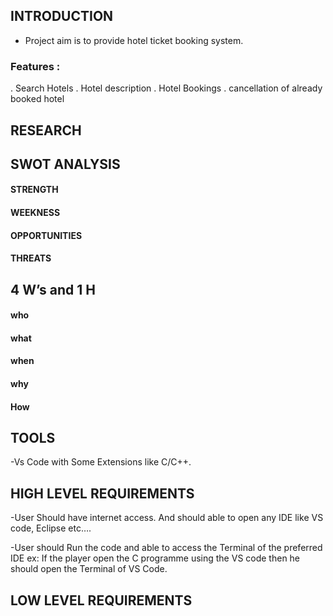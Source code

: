 ## INTRODUCTION
- Project aim is to provide hotel ticket booking system.

### Features :
. Search Hotels
. Hotel description
. Hotel Bookings
. cancellation of already booked hotel

## RESEARCH
  
## SWOT ANALYSIS
 #### STRENGTH

 #### WEEKNESS

 #### OPPORTUNITIES

 #### THREATS

## 4 W’s and 1 H
 #### who
 
 #### what

 #### when
 
 #### why
 
 #### How
 
 ## TOOLS
-Vs Code with Some Extensions like C/C++.

## HIGH LEVEL REQUIREMENTS
-User Should have internet access. And should able to open any IDE like VS code, Eclipse etc….

-User should Run the code and able to access the Terminal of the preferred IDE ex: If the player open the C programme using the VS code then he should open the Terminal of VS Code.

## LOW LEVEL REQUIREMENTS
